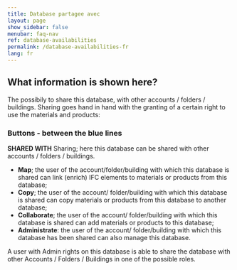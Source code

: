 ```yaml
---
title: Database partagee avec
layout: page
show_sidebar: false
menubar: faq-nav
ref: database-availabilities
permalink: /database-availabilities-fr
lang: fr
---
```


## What information is shown here?
The possibily to share this database, with other accounts / folders / buildings.
Sharing goes hand in hand with the granting of a certain right to use the materials and products:


### Buttons - between the blue lines ###

**SHARED WITH** 
Sharing; here this database can be shared with other accounts / folders / buildings.

- **Map**; the user of the account/folder/building with which this database is shared can link (enrich) IFC elements to materials or products from this database;
- **Copy**; the user of the account/ folder/building with which this database is shared can copy materials or products from this database to another database;
- **Collaborate**; the user of the account/ folder/building with which this database is shared can add materials or products to this database;
- **Administrate**: the user of the account/ folder/building with which this database has been shared can also manage this database.

A user with Admin rights on this database is able to share the database with other Accounts / Folders / Buildings in one of the possible roles.
